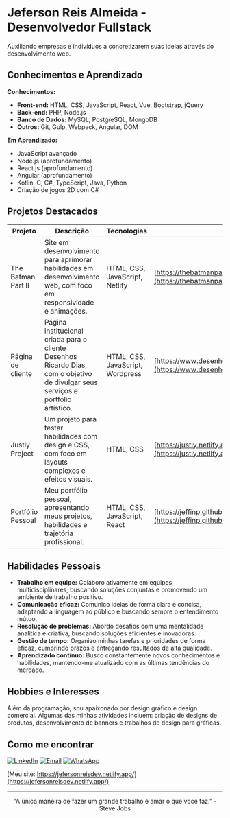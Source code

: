 # Jeferson Reis Almeida - Desenvolvedor Fullstack

Auxiliando empresas e indivíduos a concretizarem suas ideias através do desenvolvimento web.

## Conhecimentos e Aprendizado

**Conhecimentos:**

*   **Front-end:** HTML, CSS, JavaScript, React, Vue, Bootstrap, jQuery
*   **Back-end:** PHP, Node.js
*   **Banco de Dados:** MySQL, PostgreSQL, MongoDB
*   **Outros:** Git, Gulp, Webpack, Angular, DOM

**Em Aprendizado:**

*   JavaScript avançado
*   Node.js (aprofundamento)
*   React.js (aprofundamento)
*   Angular (aprofundamento)
*   Kotlin, C, C#, TypeScript, Java, Python
*   Criação de jogos 2D com C#

## Projetos Destacados

| Projeto                       | Descrição                                                                                                                                                                                                                                 | Tecnologias                               | Link                                                                  |
| ----------------------------- | ----------------------------------------------------------------------------------------------------------------------------------------------------------------------------------------------------------------------------------------- | ------------------------------------------ | --------------------------------------------------------------------- |
| The Batman Part II            | Site em desenvolvimento para aprimorar habilidades em desenvolvimento web, com foco em responsividade e animações.                                                                                                                                | HTML, CSS, JavaScript, Netlify | [https://thebatmanpartll.netlify.app/](https://thebatmanpartll.netlify.app/) |
| Página de cliente             | Página institucional criada para o cliente Desenhos Ricardo Dias, com o objetivo de divulgar seus serviços e portfólio artístico.                                                                                          | HTML, CSS, JavaScript, Wordpress                       | [https://www.desenhosricardodias.com.br/](https://www.desenhosricardodias.com.br/) |
| Justly Project                | Um projeto para testar habilidades com design e CSS, com foco em layouts complexos e efeitos visuais.                                                                                                                  | HTML, CSS                                  | [https://justly.netlify.app/](https://justly.netlify.app/)             |
| Portfólio Pessoal            | Meu portfólio pessoal, apresentando meus projetos, habilidades e trajetória profissional.                                                                                                                                             | HTML, CSS, JavaScript, React                       | [https://jeffinp.github.io/jefersonreis.github.io/](https://jeffinp.github.io/jefersonreis.github.io/) |

## Habilidades Pessoais

*   **Trabalho em equipe:** Colaboro ativamente em equipes multidisciplinares, buscando soluções conjuntas e promovendo um ambiente de trabalho positivo.
*   **Comunicação eficaz:** Comunico ideias de forma clara e concisa, adaptando a linguagem ao público e buscando sempre o entendimento mútuo.
*   **Resolução de problemas:** Abordo desafios com uma mentalidade analítica e criativa, buscando soluções eficientes e inovadoras.
*   **Gestão de tempo:** Organizo minhas tarefas e prioridades de forma eficaz, cumprindo prazos e entregando resultados de alta qualidade.
*   **Aprendizado contínuo:** Busco constantemente novos conhecimentos e habilidades, mantendo-me atualizado com as últimas tendências do mercado.

## Hobbies e Interesses

Além da programação, sou apaixonado por design gráfico e design comercial. Algumas das minhas atividades incluem: criação de designs de produtos, desenvolvimento de banners e trabalhos de design para gráficas.

## Como me encontrar

[![LinkedIn](https://img.shields.io/badge/-LinkedIn-%230077B5?style=for-the-badge&logo=linkedin&logoColor=white)](https://www.linkedin.com/in/jeferson-reis-877a942b7)
[![Email](https://img.shields.io/badge/-Email-D14836?style=for-the-badge&logo=gmail&logoColor=white)](mailto:jefersonreisalmeida8356@gmail.com)
[![WhatsApp](https://img.shields.io/badge/-WhatsApp-25D366?style=for-the-badge&logo=whatsapp&logoColor=white)](https://wa.me/qr/KW2XXA46XAXNH1)

[Meu site: https://jefersonreisdev.netlify.app/](https://jefersonreisdev.netlify.app/)

---

<p align="center">"A única maneira de fazer um grande trabalho é amar o que você faz." - Steve Jobs</p>

